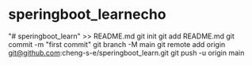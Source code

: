 # speringboot_learnecho 
"# speringboot_learn" >> README.md
git init
git add README.md
git commit -m "first commit"
git branch -M main
git remote add origin git@github.com:cheng-s-e/speringboot_learn.git
git push -u origin main
